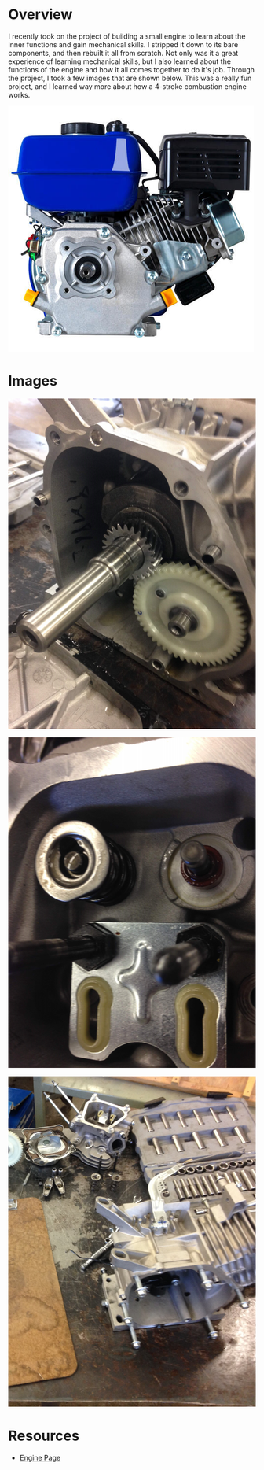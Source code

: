# Overview

I recently took on the project of building a small engine to learn about the inner functions and gain mechanical skills. I stripped it down to its bare components, and then rebuilt it all from scratch. Not only was it a great experience of learning mechanical skills, but I also learned about the functions of the engine and how it all comes together to do it's job. Through the project, I took a few images that are shown below. This was a really fun project, and I learned way more about how a 4-stroke combustion engine works.

![Overview Image](fullengine.png)

# Images

![](cam_drive_shafts.jpg)

![](valves.jpg)

![](workstation.jpg)

# Resources

* [Engine Page](https://www.menards.com/main/outdoors/outdoor-power-equipment/lawn-mowers/duromax-xp7hp-7-hp-gas-3-4-shaft-recoil-start-small-engine/xp7hp/p-2654092911152950.htm)

